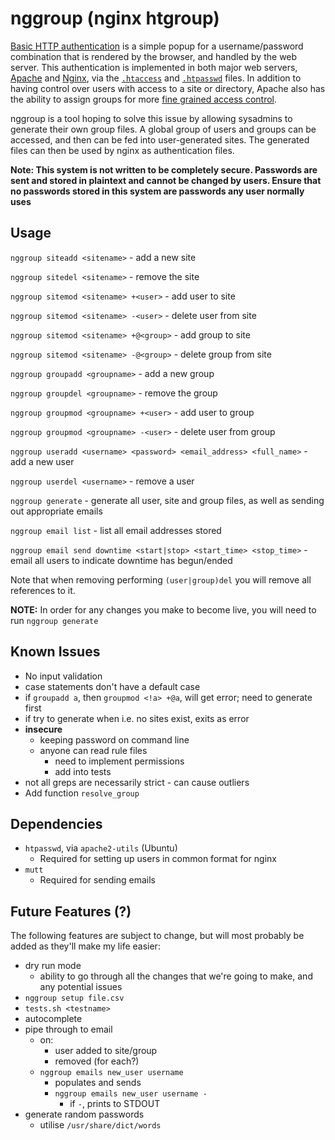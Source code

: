 # nggroup (nginx htgroup)

[Basic HTTP authentication](https://cdn.tutsplus.com/net/uploads/legacy/511_http/401_prompt.png) is a simple popup for a username/password combination that is rendered by the browser, and handled by the web server. This authentication is implemented in both major web servers, [Apache](http://apache.org) and [Nginx](http://nginx.org), via the [`.htaccess`](http://en.wikipedia.org/wiki/.htaccess) and [`.htpasswd`](http://en.wikipedia.org/wiki/.htpasswd) files. In addition to having control over users with access to a site or directory, Apache also has the ability to assign groups for more [fine grained access control](http://qdig.sourceforge.net/Tips/HttpAuthGuide).

nggroup is a tool hoping to solve this issue by allowing sysadmins to generate their own group files. A global group of users and groups can be accessed, and then can be fed into user-generated sites. The generated files can then be used by nginx as authentication files.

**Note: This system is not written to be completely secure. Passwords are sent and stored in plaintext and cannot be changed by users. Ensure that no passwords stored in this system are passwords any user normally uses**

## Usage

`nggroup siteadd <sitename>` - add a new site

`nggroup sitedel <sitename>` - remove the  site

`nggroup sitemod <sitename> +<user>` - add user to site

`nggroup sitemod <sitename> -<user>` - delete user from site

`nggroup sitemod <sitename> +@<group>` - add group to site

`nggroup sitemod <sitename> -@<group>` - delete group from site


`nggroup groupadd <groupname>` - add a new group

`nggroup groupdel <groupname>` - remove the group

`nggroup groupmod <groupname> +<user>` - add user to group

`nggroup groupmod <groupname> -<user>` - delete user from group


`nggroup useradd <username> <password> <email_address> <full_name>` - add a new user

`nggroup userdel <username>` - remove a user


`nggroup generate` - generate all user, site and group files, as well as sending out appropriate emails


`nggroup email list` - list all email addresses stored

`nggroup email send downtime <start|stop> <start_time> <stop_time>` - email all users to indicate downtime has begun/ended


Note that when removing performing `(user|group)del` you will remove all references to it. 

**NOTE:** In order for any changes you make to become live, you will need to run `nggroup generate`


## Known Issues

- No input validation
- case statements don't have a default case
- if `groupadd a`, then `groupmod <!a> +@a`, will get error; need to generate first
- if try to generate when i.e. no sites exist, exits as error
- **insecure**
  - keeping password on command line
  - anyone can read rule files
    - need to implement permissions
    - add into tests
- not all greps are necessarily strict - can cause outliers
- Add function `resolve_group`
## Dependencies

- `htpasswd`, via `apache2-utils` (Ubuntu)
  - Required for setting up users in common format for nginx
- `mutt`
  - Required for sending emails

## Future Features (?)

The following features are subject to change, but will most probably be added as they'll make my life easier:

- dry run mode
  - ability to go through all the changes that we're going to make, and any potential issues
- `nggroup setup file.csv`
- `tests.sh <testname>`
- autocomplete
- pipe through to email
  - on:
    - user added to site/group
	- removed (for each?)
  - `nggroup emails new_user username`
    - populates and sends
    - `nggroup emails new_user username -`
      - if `-`, prints to STDOUT
- generate random passwords
  - utilise `/usr/share/dict/words`


